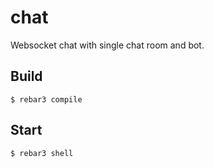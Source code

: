 chat
=====

Websocket chat with single chat room and bot.

Build
-----

    $ rebar3 compile

Start
-----

    $ rebar3 shell
